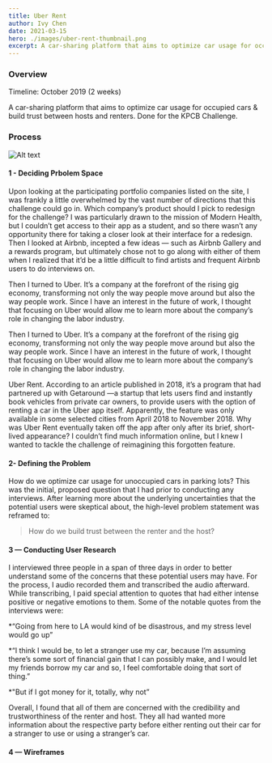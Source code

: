 ```yaml
---
title: Uber Rent
author: Ivy Chen
date: 2021-03-15
hero: ./images/uber-rent-thumbnail.png
excerpt: A car-sharing platform that aims to optimize car usage for occupied cars & build trust between hosts and renters
---
```


### Overview

Timeline: October 2019 (2 weeks)

A car-sharing platform that aims to optimize car usage for occupied cars & build trust between hosts and renters. Done for the KPCB Challenge. 

### Process 

<div className="Image__Small">
  <img
    src="./images/timeline.jpeg"
    title="timeline"
    alt="Alt text"
  />
</div>

#### 1 - Deciding Prbolem Space 

Upon looking at the participating portfolio companies listed on the site, I was frankly a little overwhelmed by the vast number of directions that this challenge could go in. Which company’s product should I pick to redesign for the challenge? I was particularly drawn to the mission of Modern Health, but I couldn’t get access to their app as a student, and so there wasn’t any opportunity there for taking a closer look at their interface for a redesign. Then I looked at Airbnb, incepted a few ideas — such as Airbnb Gallery and a rewards program, but ultimately chose not to go along with either of them when I realized that it’d be a little difficult to find artists and frequent Airbnb users to do interviews on.

Then I turned to Uber. It’s a company at the forefront of the rising gig economy, transforming not only the way people move around but also the way people work. Since I have an  interest in the future of work, I thought that focusing on Uber would allow me to learn more about the company’s role in changing the labor industry.

Then I turned to Uber. It’s a company at the forefront of the rising gig economy, transforming not only the way people move around but also the way people work. Since I have an  interest in the future of work, I thought that focusing on Uber would allow me to learn more about the company’s role in changing the labor industry.

Uber Rent. According to an article published in 2018, it’s a program that had partnered up with Getaround —a startup that lets users find and instantly book vehicles from private car owners, to provide users with the option of renting a car in the Uber app itself. Apparently, the feature was only available in some selected cities from April 2018 to November 2018. Why was Uber Rent eventually taken off the app after only after its brief, short-lived appearance? I couldn’t find much information online, but I knew I wanted to tackle the challenge of reimagining this forgotten feature.

#### 2- Defining the Problem 

How do we optimize car usage for unoccupied cars in parking lots? This was the initial, proposed question that I had prior to conducting any interviews. After learning more about the underlying uncertainties that the potential users were skeptical about, the high-level problem statement was reframed to:

>How do we build trust between the renter and the host?

#### 3 — Conducting User Research  

I interviewed three people in a span of three days in order to better understand some of the concerns that these potential users may have. For the process, I audio recorded them and transcribed the audio afterward. While transcribing, I paid special attention to quotes that had either intense positive or negative emotions to them. Some of the notable quotes from the interviews were:

*“Going from here to LA would kind of be disastrous, and my stress level would go up”

*“I think I would be, to let a stranger use my car, because I’m assuming there’s some sort of financial gain that I can possibly make, and I would let my friends borrow my car and so, I feel comfortable doing that sort of thing.”

*"But if I got money for it, totally, why not”

Overall, I found that all of them are concerned with the credibility and trustworthiness of the renter and host. They all had wanted more information about the respective party before either renting out their car for a stranger to use or using a stranger’s car.


#### 4 — Wireframes

